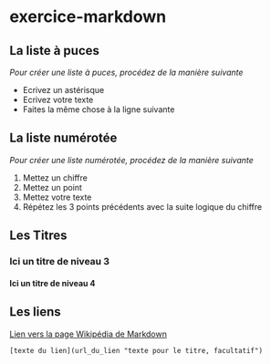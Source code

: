 # exercice-markdown

## La liste à puces

*Pour créer une liste à puces, procédez de la manière suivante*

 * Ecrivez un astérisque 
 * Ecrivez votre texte
 * Faites la même chose à la ligne suivante

## La liste numérotée

*Pour créer une liste numérotée, procédez de la manière suivante*

  1. Mettez un chiffre
  2. Mettez un point
  3. Mettez votre texte
  4. Répétez les 3 points précédents avec la suite logique du chiffre
  
  ## Les Titres
  
  ### Ici un titre de niveau 3
   #### Ici un titre de niveau 4
  
  ## Les liens
   
   [Lien vers la page Wikipédia de Markdown](https://fr.wikipedia.org/wiki/Markdown)
  
    [texte du lien](url_du_lien "texte pour le titre, facultatif")

